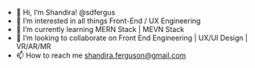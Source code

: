 - 👋 Hi, I’m Shandira! @sdfergus
- 👀 I’m interested in all things Front-End / UX Engineering
- 🌱 I’m currently learning MERN Stack | MEVN Stack
- 💞️ I’m looking to collaborate on Front End Engineering | UX/UI Design | VR/AR/MR
- 📫 How to reach me shandira.ferguson@gmail.com

<!---
sdfergus/sdfergus is a ✨ special ✨ repository because its `README.md` (this file) appears on your GitHub profile.
You can click the Preview link to take a look at your changes.
--->
